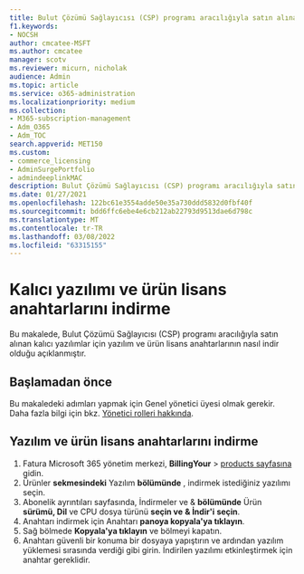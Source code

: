 ```yaml
---
title: Bulut Çözümü Sağlayıcısı (CSP) programı aracılığıyla satın alınan kalıcı yazılım ve ürün lisans anahtarlarını indirme
f1.keywords:
- NOCSH
author: cmcatee-MSFT
ms.author: cmcatee
manager: scotv
ms.reviewer: micurn, nicholak
audience: Admin
ms.topic: article
ms.service: o365-administration
ms.localizationpriority: medium
ms.collection:
- M365-subscription-management
- Adm_O365
- Adm_TOC
search.appverid: MET150
ms.custom:
- commerce_licensing
- AdminSurgePortfolio
- admindeeplinkMAC
description: Bulut Çözümü Sağlayıcısı (CSP) programı aracılığıyla satın alınan kalıcı yazılımlar için yazılım ve ürün lisans anahtarlarını indirmeyi öğrenin.
ms.date: 01/27/2021
ms.openlocfilehash: 122bc61e3554adde50e35a730ddd5832d0fbf40f
ms.sourcegitcommit: bdd6ffc6ebe4e6cb212ab22793d9513dae6d798c
ms.translationtype: MT
ms.contentlocale: tr-TR
ms.lasthandoff: 03/08/2022
ms.locfileid: "63315155"
---
```

# <a name="download-perpetual-software-and-product-license-keys"></a>Kalıcı yazılımı ve ürün lisans anahtarlarını indirme

Bu makalede, Bulut Çözümü Sağlayıcısı (CSP) programı aracılığıyla satın alınan kalıcı yazılımlar için yazılım ve ürün lisans anahtarlarının nasıl indir olduğu açıklanmıştır.

## <a name="before-you-begin"></a>Başlamadan önce

Bu makaledeki adımları yapmak için Genel yönetici üyesi olmak gerekir. Daha fazla bilgi için bkz. [Yönetici rolleri hakkında](../add-users/about-admin-roles.md).

## <a name="download-software-and-product-license-keys"></a>Yazılım ve ürün lisans anahtarlarını indirme

1. Fatura Microsoft 365 yönetim merkezi, **BillingYour** >  <a href="https://go.microsoft.com/fwlink/p/?linkid=842054" target="_blank">products sayfasına</a> gidin.
2. Ürünler **sekmesindeki** Yazılım **bölümünde** , indirmek istediğiniz yazılımı seçin.
3. Abonelik ayrıntıları sayfasında, İndirmeler ve & **bölümünde** Ürün **sürümü, Dil** ve CPU dosya türünü **seçin ve** **& İndir'i** **seçin**.
4. Anahtarı indirmek için Anahtarı **panoya kopyala'ya tıklayın**.
5. Sağ bölmede **Kopyala'ya tıklayın** ve bölmeyi kapatın.
6. Anahtarı güvenli bir konuma bir dosyaya yapıştırın ve ardından yazılım yüklemesi sırasında verdiği gibi girin. İndirilen yazılımı etkinleştirmek için anahtar gereklidir.
